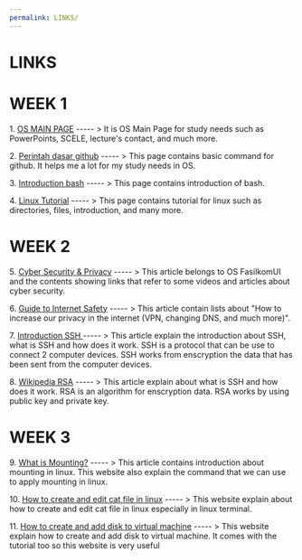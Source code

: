 ```yaml
---
permalink: LINKS/
---
```


# LINKS
# WEEK 1
<p>1. <a href="https://os.vlsm.org/"">OS MAIN PAGE</a> ----- > It is OS Main Page for study needs such as PowerPoints, SCELE, lecture's contact, and much more. </p>
<p>2. <a href="https://www.hostinger.co.id/tutorial/cara-menggunakan-github-perintah-dasar-github">Perintah dasar github</a> ----- > This page contains basic command for github. It helps me a lot for my study needs in OS.</p>
<p>3. <a href="https://www.javatpoint.com/bash">Introduction bash</a> ----- > This page contains introduction of bash.</p>
<p>4. <a href="https://www.javatpoint.com/linux-tutorial">Linux Tutorial</a> ----- > This page contains tutorial for linux such as directories, files, introduction, and many more.</p>

# WEEK 2
<p>5. <a href = "https://osp4diss.vlsm.org/osp-133.html">Cyber Security & Privacy</a> ----- > This article belongs to OS FasilkomUI and the contents showing links that refer to some videos and articles about cyber security.</p>
<p>6. <a href = "http://choosetoencrypt.com/privacy/complete-beginners-guide-to-internet-safety-privacy/">Guide to Internet Safety</a> ----- > This article contain lists about "How to increase our privacy in the internet (VPN, changing DNS, and much more)". </p>
<p>7. <a href = "https://www.niagahoster.co.id/blog/apa-itu-ssh/"> Introduction SSH </a> ----- > This article explain the introduction about SSH, what is SSH and how does it work. SSH is a protocol that can be use to connect 2 computer devices. SSH works from enscryption the data that has been sent from the computer devices.  </p>
<p>8. <a href = "https://id.wikipedia.org/wiki/RSA">Wikipedia RSA</a> ----- > This article explain about what is SSH and how does it work. RSA is an algorithm for enscryption data. RSA works by using public key and private key. </p>

# WEEK 3
<p>9. <a href = "https://unix.stackexchange.com/questions/3192/what-is-meant-by-mounting-a-device-in-linux">What is Mounting?</a> ----- > This article contains introduction about mounting in linux. This website also explain the command that we can use to apply mounting in linux.</p>
<p>10. <a href = "https://www.fosslinux.com/20889/how-to-create-and-edit-text-files-using-command-line-from-linux-terminal.htm">How to create and edit cat file in linux</a> ----- > This website explain about how to create and edit cat file in linux especially in linux terminal.</p>
<p>11. <a href = "https://rdr-it.com/en/hyper-v-add-a-virtual-hard-disk-to-a-virtual-machine/">How to create and add disk to virtual machine</a> ----- > This website explain how to create and add disk to virtual machine. It comes with the tutorial too so this website is very useful</p>

